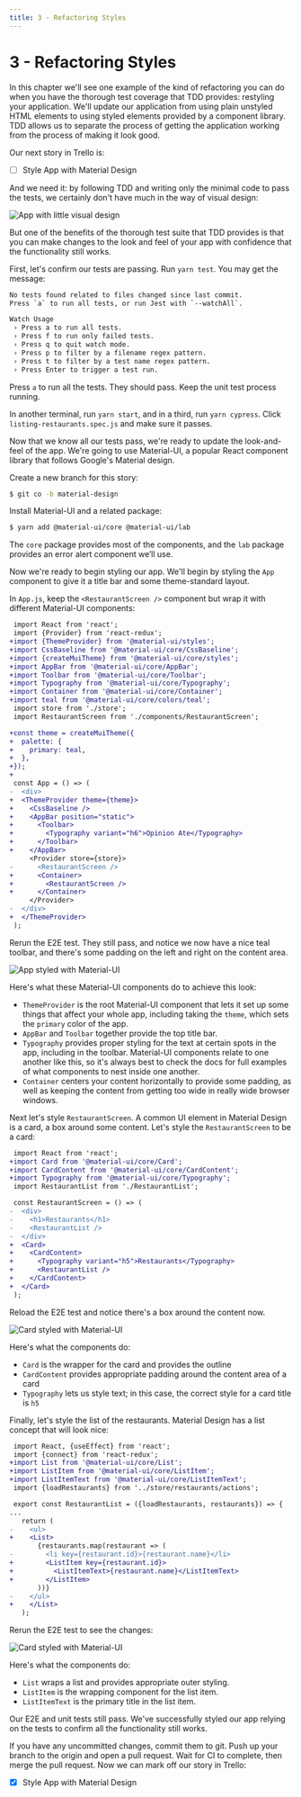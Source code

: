 ```yaml
---
title: 3 - Refactoring Styles
---
```


# 3 - Refactoring Styles

In this chapter we'll see one example of the kind of refactoring you can do when you have the thorough test coverage that TDD provides: restyling your application. We'll update our application from using plain unstyled HTML elements to using styled elements provided by a component library. TDD allows us to separate the process of getting the application working from the process of making it look good.

Our next story in Trello is:

- [ ] Style App with Material Design

And we need it: by following TDD and writing only the minimal code to pass the tests, we certainly don't have much in the way of visual design:

![App with little visual design](./images/2-7-app-with-real-api.png)

But one of the benefits of the thorough test suite that TDD provides is that you can make changes to the look and feel of your app with confidence that the functionality still works.

First, let's confirm our tests are passing. Run `yarn test`. You may get the message:

```sh
No tests found related to files changed since last commit.
Press `a` to run all tests, or run Jest with `--watchAll`.

Watch Usage
 › Press a to run all tests.
 › Press f to run only failed tests.
 › Press q to quit watch mode.
 › Press p to filter by a filename regex pattern.
 › Press t to filter by a test name regex pattern.
 › Press Enter to trigger a test run.
```

Press `a` to run all the tests. They should pass. Keep the unit test process running.

In another terminal, run `yarn start`, and in a third, run `yarn cypress`. Click `listing-restaurants.spec.js` and make sure it passes.

Now that we know all our tests pass, we're ready to update the look-and-feel of the app.
We're going to use Material-UI, a popular React component library that follows Google's Material design.

Create a new branch for this story:

```sh
$ git co -b material-design
```

Install Material-UI and a related package:

```sh
$ yarn add @material-ui/core @material-ui/lab
```

The `core` package provides most of the components, and the `lab` package provides an error alert component we’ll use.

Now we're ready to begin styling our app. We'll begin by styling the `App` component to give it a title bar and some theme-standard layout.


In `App.js`, keep the `<RestaurantScreen />` component but wrap it with different Material-UI components:

```diff
 import React from 'react';
 import {Provider} from 'react-redux';
+import {ThemeProvider} from '@material-ui/styles';
+import CssBaseline from '@material-ui/core/CssBaseline';
+import {createMuiTheme} from '@material-ui/core/styles';
+import AppBar from '@material-ui/core/AppBar';
+import Toolbar from '@material-ui/core/Toolbar';
+import Typography from '@material-ui/core/Typography';
+import Container from '@material-ui/core/Container';
+import teal from '@material-ui/core/colors/teal';
 import store from './store';
 import RestaurantScreen from './components/RestaurantScreen';

+const theme = createMuiTheme({
+  palette: {
+    primary: teal,
+  },
+});
+
 const App = () => (
-  <div>
+  <ThemeProvider theme={theme}>
+    <CssBaseline />
+    <AppBar position="static">
+      <Toolbar>
+        <Typography variant="h6">Opinion Ate</Typography>
+      </Toolbar>
+    </AppBar>
     <Provider store={store}>
-      <RestaurantScreen />
+      <Container>
+        <RestaurantScreen />
+      </Container>
     </Provider>
-  </div>
+  </ThemeProvider>
 );
```

Rerun the E2E test. They still pass, and notice we now have a nice teal toolbar, and there's some padding on the left and right on the content area.

![App styled with Material-UI](./images/3-1-app-styles.png)

Here's what these Material-UI components do to achieve this look:

- `ThemeProvider` is the root Material-UI component that lets it set up some things that affect your whole app, including taking the `theme`, which sets the `primary` color of the app.
- `AppBar` and `Toolbar` together provide the top title bar.
- `Typography` provides proper styling for the text at certain spots in the app, including in the toolbar. Material-UI components relate to one another like this, so it's always best to check the docs for full examples of what components to nest inside one another.
- `Container` centers your content horizontally to provide some padding, as well as keeping the content from getting too wide in really wide browser windows.

Next let's style `RestaurantScreen`. A common UI element in Material Design is a card, a box around some content. Let's style the `RestaurantScreen` to be a card:

```diff
 import React from 'react';
+import Card from '@material-ui/core/Card';
+import CardContent from '@material-ui/core/CardContent';
+import Typography from '@material-ui/core/Typography';
 import RestaurantList from './RestaurantList';

 const RestaurantScreen = () => (
-  <div>
-    <h1>Restaurants</h1>
-    <RestaurantList />
-  </div>
+  <Card>
+    <CardContent>
+      <Typography variant="h5">Restaurants</Typography>
+      <RestaurantList />
+    </CardContent>
+  </Card>
 );
```

Reload the E2E test and notice there's a box around the content now.

![Card styled with Material-UI](./images/3-2-card-styles.png)

Here's what the components do:

- `Card` is the wrapper for the card and provides the outline
- `CardContent` provides appropriate padding around the content area of a card
- `Typography`  lets us style text; in this case, the correct style for a card title is `h5`

Finally, let's style the list of the restaurants. Material Design has a list concept that will look nice:

```diff
 import React, {useEffect} from 'react';
 import {connect} from 'react-redux';
+import List from '@material-ui/core/List';
+import ListItem from '@material-ui/core/ListItem';
+import ListItemText from '@material-ui/core/ListItemText';
 import {loadRestaurants} from '../store/restaurants/actions';

 export const RestaurantList = ({loadRestaurants, restaurants}) => {
...
   return (
-    <ul>
+    <List>
       {restaurants.map(restaurant => (
-        <li key={restaurant.id}>{restaurant.name}</li>
+        <ListItem key={restaurant.id}>
+          <ListItemText>{restaurant.name}</ListItemText>
+        </ListItem>
       ))}
-    </ul>
+    </List>
   );
```

Rerun the E2E test to see the changes:

![Card styled with Material-UI](./images/3-3-list-styles.png)

Here's what the components do:

- `List` wraps a list and provides appropriate outer styling.
- `ListItem` is the wrapping component for the list item.
- `ListItemText` is the primary title in the list item.

Our E2E and unit tests still pass.
We've successfully styled our app relying on the tests to confirm all the functionality still works.

If you have any uncommitted changes, commit them to git. Push up your branch to the origin and open a pull request. Wait for CI to complete, then merge the pull request. Now we can mark off our story in Trello:

- [x] Style App with Material Design
